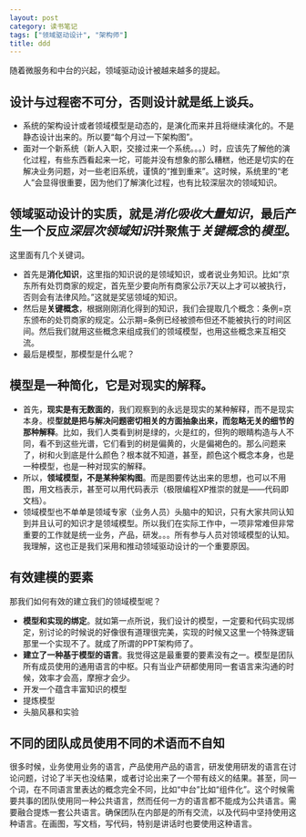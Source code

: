 ```yaml
---
layout: post
category: 读书笔记
tags: ["领域驱动设计", "架构师"]
title: ddd
---
```


随着微服务和中台的兴起，领域驱动设计被越来越多的提起。

## **设计与过程密不可分，否则设计就是纸上谈兵。** 

- 系统的架构设计或者领域模型是动态的，是演化而来并且将继续演化的。不是静态设计出来的。所以要“每个月过一下架构图”。
- 面对一个新系统（新人入职，交接过来一个系统。。。）时，应该先了解他的演化过程，有些东西看起来一坨，可能并没有想象的那么糟糕，他还是切实的在解决业务问题，对一些老旧系统，谨慎的“推到重来”。这时候，系统里的“老人”会显得很重要，因为他们了解演化过程，也有比较深层次的领域知识。

## **领域驱动设计的实质，就是*消化吸收大量知识*，最后产生一个反应*深层次领域知识*并聚焦于*关键概念*的*模型*。**

这里面有几个关键词。

- 首先是**消化知识**，这里指的知识说的是领域知识，或者说业务知识。比如“京东所有处罚商家的规定，首先至少要向所有商家公示7天以上才可以被执行，否则会有法律风险。”这就是奖惩领域的知识。
- 然后是**关键概念**，根据刚刚消化得到的知识，我们会提取几个概念：条例=京东颁布的处罚商家的规定。公示期=条例已经被颁布但还不能被执行的时间区间。然后我们就用这些概念来组成我们的领域模型，也用这些概念来互相交流。
- 最后是模型，那模型是什么呢？

## **模型是一种简化，它是对现实的解释。**

- 首先，**现实是有无数面的**，我们观察到的永远是现实的某种解释，而不是现实本身。模**型就是把与解决问题密切相关的方面抽象出来，而忽略无关的细节的那种解释**。比如，我们人类看到树是绿的，火是红的，但狗的眼睛构造与人不同，看不到这些光谱，它们看到的树是偏黄的，火是偏褐色的。那么问题来了，树和火到底是什么颜色？根本就不知道，甚至，颜色这个概念本身，也是一种模型，也是一种对现实的解释。
- 所以，**领域模型，不是某种架构图**。而是图要传达出来的思想，也可以不用图，用文档表示，甚至可以用代码表示（极限编程XP推崇的就是——代码即文档）。
- 领域模型也不单单是领域专家（业务人员）头脑中的知识，只有大家共同认知到并且认可的知识才是领域模型。所以我们在实际工作中，一项非常难但非常重要的工作就是统一业务，产品，研发。。。所有参与人员对领域模型的认知。我理解，这也正是我们采用和推动领域驱动设计的一个重要原因。

## 有效建模的要素

那我们如何有效的建立我们的领域模型呢？

- **模型和实现的绑定**。就如第一点所说，我们设计的模型，一定要和代码实现绑定，别讨论的时候说的好像很有道理很完美，实现的时候又这里一个特殊逻辑那里一个实现不了。就成了所谓的PPT架构师了。
- **建立了一种基于模型的语言**。我觉得这是最重要的要素没有之一。模型是团队所有成员使用的通用语言的中枢。只有当业产研都使用同一套语言来沟通的时候，效率才会高，摩擦才会少。
- 开发一个蕴含丰富知识的模型
- 提炼模型
- 头脑风暴和实验

## 不同的团队成员使用不同的术语而不自知

很多时候，业务使用业务的语言，产品使用产品的语言，研发使用研发的语言在讨论问题，讨论了半天也没结果，或者讨论出来了一个带有歧义的结果。甚至，同一个词，在不同语言里表达的概念完全不同，比如“中台”比如“组件化”。这个时候需要共事的团队使用同一种公共语言，然而任何一方的语言都不能成为公共语言。需要融合提炼一套公共语言。确保团队在内部是的所有交流，以及代码中坚持使用这种语言。在画图，写文档，写代码，特别是讲话时也要使用这种语言。

